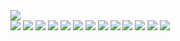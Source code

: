 <img src="https://sun9-75.userapi.com/BRg49xQ2cmWIvvQ_i-TxZCjpGxtX-gFCAuhwBg/PHExZHBL02s.jpg"/>
<br/>
<img src="https://sun9-32.userapi.com/qcjAZZHJnXpCHKD6AfBYxsx3rvLHKuwQTURUhQ/cHc4zboO1Bg.jpg"/>

<img src="https://sun9-26.userapi.com/UrDb4eMd2okcStjKAa-abjtVKgEGVWGvsBbplw/7mRp4KInY78.jpg"/>

<img src="https://sun9-62.userapi.com/XjY1zFpTOQvB08GlbIcKFi5kpserF-8-aie5Sw/_QgDwErhhrc.jpg"/>

<img src="https://sun9-9.userapi.com/93z3z4tCJb9N2TAnNvRdB23MKBECWH3a7Y-c4A/CbTVt2GhR-s.jpg"/>

<img src="https://sun9-73.userapi.com/CYEujOR5pbLohABH4W2j29hObXeklj44NEEVnw/kKrdyxKYico.jpg"/>

<img src="https://sun9-75.userapi.com/O1I2Vrgs-TrY3XQoCGq_kSEjEcWJD-CuTD-Tqw/mAMk6Dqlgxw.jpg"/>

<img src="https://sun9-16.userapi.com/P7CJUE0NXvAhTCB_Lk0hWXHCZWiVwfVwcC2wZg/dZMdxWqDmEo.jpg"/>

<img src="https://sun9-19.userapi.com/UE6uGKmzKelS_vDrUwFqynSxZUsASGaoBFOeJA/XIISXyE7HMk.jpg"/>

<img src="https://sun9-42.userapi.com/th_iz4S6--JRFXBOwG20meD1kR7IQVnxxhhFxg/94LLIO-z80E.jpg"/>

<img src="https://sun9-39.userapi.com/c2iFydzyJhncOUGQWI9Keb-Ox9aYF9vDr1nVuw/DXD1-w3QLsk.jpg"/>

<img src="https://sun9-51.userapi.com/kt031frSeDlRXLFHXQRQ2NdpEC9fQ5Sd8WAF9Q/Nj1ifJBO0E4.jpg "/>

<img src="https://sun9-47.userapi.com/3Rm2wdcgyZoJRNZJMuNson4g9Mjb-AsJQcVZyg/un23AS4k-pU.jpg"/>

<img src="https://sun9-47.userapi.com/cwc0ggHOBTNWIelxf_GxV2CyrZNgJ-AwUEmDFg/Nx0xZ3HIxFE.jpg"/>


